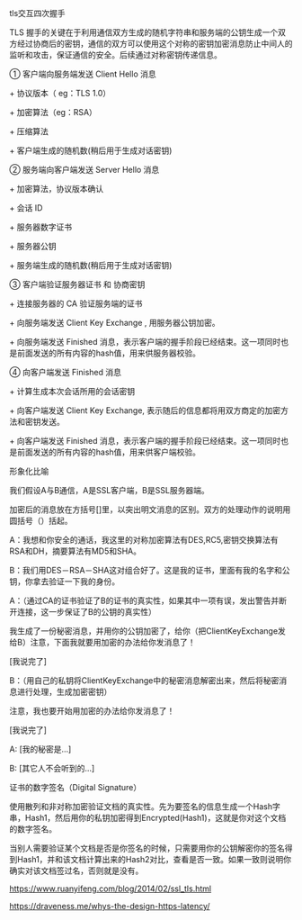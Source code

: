 tls交互四次握手

TLS 握手的关键在于利用通信双方生成的随机字符串和服务端的公钥生成一个双方经过协商后的密钥，通信的双方可以使用这个对称的密钥加密消息防止中间人的监听和攻击，保证通信的安全。后续通过对称密钥传递信息。

①  客户端向服务端发送 Client Hello 消息

\+ 协议版本（ eg：TLS 1.0）

\+ 加密算法（eg：RSA）

\+ 压缩算法

\+ 客户端生成的随机数(稍后用于生成对话密钥)

② 服务端向客户端发送 Server Hello 消息

\+ 加密算法，协议版本确认

\+ 会话 ID

\+ 服务器数字证书

\+ 服务器公钥

\+ 服务端生成的随机数(稍后用于生成对话密钥)

③ 客户端验证服务器证书 和 协商密钥

\+ 连接服务器的 CA 验证服务端的证书

\+ 向服务端发送 Client Key Exchange , 用服务器公钥加密。

\+ 向服务端发送 Finished 消息，表示客户端的握手阶段已经结束。这一项同时也是前面发送的所有内容的hash值，用来供服务器校验。

④ 向客户端发送 Finished 消息

\+ 计算生成本次会话所用的会话密钥

\+ 向客户端发送 Client Key Exchange, 表示随后的信息都将用双方商定的加密方法和密钥发送。

\+ 向客户端发送 Finished 消息，表示客户端的握手阶段已经结束。这一项同时也是前面发送的所有内容的hash值，用来供客户端校验。

形象化比喻

我们假设A与B通信，A是SSL客户端，B是SSL服务器端。

加密后的消息放在方括号[]里，以突出明文消息的区别。双方的处理动作的说明用圆括号（）括起。

A：我想和你安全的通话，我这里的对称加密算法有DES,RC5,密钥交换算法有RSA和DH，摘要算法有MD5和SHA。

B：我们用DES－RSA－SHA这对组合好了。这是我的证书，里面有我的名字和公钥，你拿去验证一下我的身份。

A：（通过CA的证书验证了B的证书的真实性，如果其中一项有误，发出警告并断开连接，这一步保证了B的公钥的真实性）

我生成了一份秘密消息，并用你的公钥加密了，给你（把ClientKeyExchange发给B）注意，下面我就要用加密的办法给你发消息了！

[我说完了]

B：（用自己的私钥将ClientKeyExchange中的秘密消息解密出来，然后将秘密消息进行处理，生成加密密钥）

注意，我也要开始用加密的办法给你发消息了！

[我说完了]

A: [我的秘密是...]

B: [其它人不会听到的...]

证书的数字签名（Digital Signature）

使用散列和非对称加密验证文档的真实性。先为要签名的信息生成一个Hash字串，Hash1，然后用你的私钥加密得到Encrypted(Hash1)，这就是你对这个文档的数字签名。

当别人需要验证某个文档是否是你签名的时候，只需要用你的公钥解密你的签名得到Hash1，并和该文档计算出来的Hash2对比，查看是否一致。如果一致则说明你确实对该文档签过名，否则就是没有。

https://www.ruanyifeng.com/blog/2014/02/ssl_tls.html

https://draveness.me/whys-the-design-https-latency/